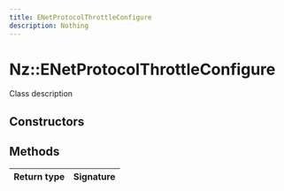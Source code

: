 ```yaml
---
title: ENetProtocolThrottleConfigure
description: Nothing
---
```


# Nz::ENetProtocolThrottleConfigure

Class description

## Constructors


## Methods

| Return type | Signature |
| ----------- | --------- |
